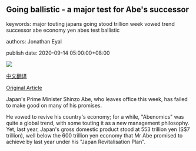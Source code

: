 ## Going ballistic - a major test for Abe's successor

keywords: major touting japans going stood trillion week vowed trend successor abe economy yen abes test ballistic

authors: Jonathan Eyal

publish date: 2020-09-14 05:00:00+08:00

![](https://www.straitstimes.com/sites/all/themes/custom/bootdemo/images/facebook_default_pic.jpg)

[中文翻译](Going%20ballistic%20-%20a%20major%20test%20for%20Abe%27s%20successor_zh.md)

[Original Article](https://www.straitstimes.com/opinion/going-ballistic-a-major-test-for-abes-successor-0)

Japan's Prime Minister Shinzo Abe, who leaves office this week, has failed to make good on many of his promises.

He vowed to revive his country's economy; for a while, "Abenomics" was quite a global trend, with some touting it as a new management philosophy. Yet, last year, Japan's gross domestic product stood at 553 trillion yen (S$7 trillion), well below the 600 trillion yen economy that Mr Abe promised to achieve by last year under his "Japan Revitalisation Plan".